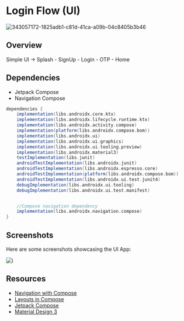 # Login Flow (UI)


![343057172-1825adb1-c81d-41ca-a09b-04c8405b3b46](https://github.com/user-attachments/assets/93298af2-96c1-4bc4-b16b-d125f67c4f79)




## Overview

Simple UI -> Splash - SignUp - Login - OTP - Home

## Dependencies

- Jetpack Compose
- Navigation Compose

```gradle
dependencies {
    implementation(libs.androidx.core.ktx)
    implementation(libs.androidx.lifecycle.runtime.ktx)
    implementation(libs.androidx.activity.compose)
    implementation(platform(libs.androidx.compose.bom))
    implementation(libs.androidx.ui)
    implementation(libs.androidx.ui.graphics)
    implementation(libs.androidx.ui.tooling.preview)
    implementation(libs.androidx.material3)
    testImplementation(libs.junit)
    androidTestImplementation(libs.androidx.junit)
    androidTestImplementation(libs.androidx.espresso.core)
    androidTestImplementation(platform(libs.androidx.compose.bom))
    androidTestImplementation(libs.androidx.ui.test.junit4)
    debugImplementation(libs.androidx.ui.tooling)
    debugImplementation(libs.androidx.ui.test.manifest)


    //Compose navigation dependency
    implementation(libs.androidx.navigation.compose)
}
```

## Screenshots
Here are some screenshots showcasing the UI App:

![i](https://github.com/user-attachments/assets/75488053-4dfc-4cce-a762-d28123a6d76e)





## Resources
- [Navigation with Compose](https://developer.android.com/develop/ui/compose/navigation#kts)
- [Layouts in Compose](https://developer.android.com/develop/ui/compose/layouts)
- [Jetpack Compose](https://developer.android.com/develop/ui/compose)
- [Material Design 3](https://m3.material.io/develop/android/jetpack-compose)
